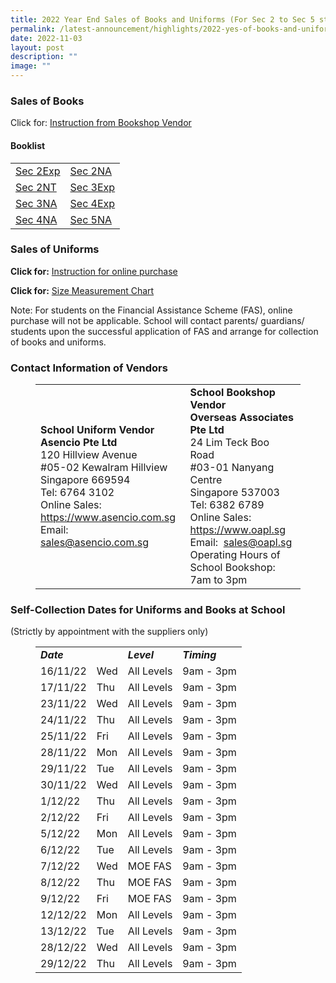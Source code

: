 ```yaml
---
title: 2022 Year End Sales of Books and Uniforms (For Sec 2 to Sec 5 students)
permalink: /latest-announcement/highlights/2022-yes-of-books-and-uniforms-s2-to-s5/
date: 2022-11-03
layout: post
description: ""
image: ""
---
```

### **Sales of Books**

Click for: [Instruction from Bookshop Vendor](/files/YE%20Book%20Sales_Instruction%20(RGS%20S2-5).pdf)

#### **Booklist**

|  |  |
| -------- | -------- |
| [Sec 2Exp](/files/Booklist%202023_RGS%20S2Exp.pdf)     | [Sec 2NA](/files/Booklist%202023_RGS%20S2NA.pdf)     |
| [Sec 2NT](/files/Booklist%202023_RGS%20S2NT.pdf)     | [Sec 3Exp](/files/Booklist%202023_RGS%20S3Exp.pdf)     |
| [Sec 3NA](/files/Booklist%202023_RGS%20S3NA.pdf)     | [Sec 4Exp](/files/Booklist%202023_RGS%20S4Exp.pdf)     |
| [Sec 4NA](/files/Booklist%202023_RGS%20S4NA.pdf)     | [Sec 5NA](/files/Booklist%202023_RGS%20S5.pdf)     |

### **Sales of Uniforms**

**Click for:** [Instruction for online purchase](/files/updated%20online%20uniform%20purchase%20info%202022%20(Regent%20Sec%20Sch).pdf)

**Click for:** [Size Measurement Chart](/files/Regent%20Sec%20size%20guide%20and%20measurements%202022.pdf)

Note: For students on the Financial Assistance Scheme (FAS), online purchase will not be applicable. School will contact parents/ guardians/ students upon the successful application of FAS and arrange for collection of books and uniforms.

### **Contact Information of Vendors**

<!-- wp:table {"hasFixedLayout":true,"className":"is-style-regular"} -->
<figure class="wp-block-table is-style-regular"><table class="has-fixed-layout"><tbody><tr><td><strong>School Uniform Vendor</strong><br><strong>Asencio Pte Ltd&nbsp;</strong><br>120 Hillview Avenue&nbsp;<br>#05-02 Kewalram Hillview&nbsp;<br>Singapore 669594&nbsp;<br>Tel: 6764 3102&nbsp;<br>Online Sales:&nbsp; <a href="https://www.asencio.com.sg/">https://www.asencio.com.sg</a><br>Email:&nbsp; <a href="mailto:sales@asencio.com.sg">sales@asencio.com.sg</a></td><td><strong>School Bookshop Vendor</strong><br><strong>Overseas Associates Pte Ltd&nbsp;</strong><br>24 Lim Teck Boo Road&nbsp;<br>#03-01 Nanyang Centre&nbsp;<br>Singapore 537003<br>Tel: 6382 6789&nbsp;<br>Online Sales:&nbsp; <a href="https://www.oapl.sg/">https://www.oapl.sg</a><br>Email:&nbsp; <a href="mailto:sales@oapl.sg">sales@oapl.sg</a><br>Operating Hours of School Bookshop: 7am to 3pm</td></tr></tbody></table></figure>
<!-- /wp:table -->

### **Self-Collection Dates for Uniforms and Books at School**

(Strictly by appointment with the suppliers only)

<!-- wp:table {"className":"is-style-regular"} -->
<figure class="wp-block-table is-style-regular"><table><tbody><tr><td><strong><em>Date</em></strong></td><td></td><td><strong><em>Level</em></strong></td><td><strong><em>Timing</em></strong></td></tr><tr><td><span class="has-inline-color has-cyan-bluish-gray-color">16/11/22</span></td><td><span class="has-inline-color has-cyan-bluish-gray-color">Wed</span></td><td><span class="has-inline-color has-cyan-bluish-gray-color">All Levels</span></td><td><span class="has-inline-color has-cyan-bluish-gray-color">9am - 3pm</span></td></tr><tr><td><span class="has-inline-color has-cyan-bluish-gray-color">17/11/22</span></td><td><span class="has-inline-color has-cyan-bluish-gray-color">Thu</span></td><td><span class="has-inline-color has-cyan-bluish-gray-color">All Levels</span></td><td><span class="has-inline-color has-cyan-bluish-gray-color">9am - 3pm</span></td></tr><tr><td><span class="has-inline-color has-cyan-bluish-gray-color">23/11/22</span></td><td><span class="has-inline-color has-cyan-bluish-gray-color">Wed</span></td><td><span class="has-inline-color has-cyan-bluish-gray-color">All Levels</span></td><td><span class="has-inline-color has-cyan-bluish-gray-color">9am - 3pm</span></td></tr><tr><td><span class="has-inline-color has-cyan-bluish-gray-color">24/11/22</span></td><td><span class="has-inline-color has-cyan-bluish-gray-color">Thu</span></td><td><span class="has-inline-color has-cyan-bluish-gray-color">All Levels</span></td><td><span class="has-inline-color has-cyan-bluish-gray-color">9am - 3pm</span></td></tr><tr><td><span class="has-inline-color has-cyan-bluish-gray-color">25/11/22</span></td><td><span class="has-inline-color has-cyan-bluish-gray-color">Fri</span></td><td><span class="has-inline-color has-cyan-bluish-gray-color">All Levels</span></td><td><span class="has-inline-color has-cyan-bluish-gray-color">9am - 3pm</span></td></tr><tr><td><span class="has-inline-color has-cyan-bluish-gray-color">28/11/22</span></td><td><span class="has-inline-color has-cyan-bluish-gray-color">Mon</span></td><td><span class="has-inline-color has-cyan-bluish-gray-color">All Levels</span></td><td><span class="has-inline-color has-cyan-bluish-gray-color">9am - 3pm</span></td></tr><tr><td><span class="has-inline-color has-cyan-bluish-gray-color">29/11/22</span></td><td><span class="has-inline-color has-cyan-bluish-gray-color">Tue</span></td><td><span class="has-inline-color has-cyan-bluish-gray-color">All Levels</span></td><td><span class="has-inline-color has-cyan-bluish-gray-color">9am - 3pm</span></td></tr><tr><td><span class="has-inline-color has-cyan-bluish-gray-color">30/11/22</span></td><td><span class="has-inline-color has-cyan-bluish-gray-color">Wed</span></td><td><span class="has-inline-color has-cyan-bluish-gray-color">All Levels</span></td><td><span class="has-inline-color has-cyan-bluish-gray-color">9am - 3pm</span></td></tr><tr><td><span class="has-inline-color has-cyan-bluish-gray-color">1/12/22</span></td><td><span class="has-inline-color has-cyan-bluish-gray-color">Thu</span></td><td><span class="has-inline-color has-cyan-bluish-gray-color">All Levels</span></td><td><span class="has-inline-color has-cyan-bluish-gray-color">9am - 3pm</span></td></tr><tr><td><span class="has-inline-color has-cyan-bluish-gray-color">2/12/22</span></td><td><span class="has-inline-color has-cyan-bluish-gray-color">Fri</span></td><td><span class="has-inline-color has-cyan-bluish-gray-color">All Levels</span></td><td><span class="has-inline-color has-cyan-bluish-gray-color">9am - 3pm</span></td></tr><tr><td><span class="has-inline-color has-cyan-bluish-gray-color">5/12/22</span></td><td><span class="has-inline-color has-cyan-bluish-gray-color">Mon</span></td><td><span class="has-inline-color has-cyan-bluish-gray-color">All Levels</span></td><td><span class="has-inline-color has-cyan-bluish-gray-color">9am - 3pm</span></td></tr><tr><td><span class="has-inline-color has-cyan-bluish-gray-color">6/12/22</span></td><td><span class="has-inline-color has-cyan-bluish-gray-color">Tue</span></td><td><span class="has-inline-color has-cyan-bluish-gray-color">All Levels</span></td><td><span class="has-inline-color has-cyan-bluish-gray-color">9am - 3pm</span></td></tr><tr><td><span class="has-inline-color has-cyan-bluish-gray-color">7/12/22</span></td><td><span class="has-inline-color has-cyan-bluish-gray-color">Wed</span></td><td><span class="has-inline-color has-cyan-bluish-gray-color">MOE FAS</span></td><td><span class="has-inline-color has-cyan-bluish-gray-color">9am - 3pm</span></td></tr><tr><td><span class="has-inline-color has-cyan-bluish-gray-color">8/12/22</span></td><td><span class="has-inline-color has-cyan-bluish-gray-color">Thu</span></td><td><span class="has-inline-color has-cyan-bluish-gray-color">MOE FAS</span></td><td><span class="has-inline-color has-cyan-bluish-gray-color">9am - 3pm</span></td></tr><tr><td><span class="has-inline-color has-cyan-bluish-gray-color">9/12/22</span></td><td><span class="has-inline-color has-cyan-bluish-gray-color">Fri</span></td><td><span class="has-inline-color has-cyan-bluish-gray-color">MOE FAS</span></td><td><span class="has-inline-color has-cyan-bluish-gray-color">9am - 3pm</span></td></tr><tr><td><span class="has-inline-color has-cyan-bluish-gray-color">12/12/22</span></td><td><span class="has-inline-color has-cyan-bluish-gray-color">Mon</span></td><td><span class="has-inline-color has-cyan-bluish-gray-color">All Levels</span></td><td><span class="has-inline-color has-cyan-bluish-gray-color">9am - 3pm</span></td></tr><tr><td><span class="has-inline-color has-cyan-bluish-gray-color">13/12/22</span></td><td><span class="has-inline-color has-cyan-bluish-gray-color">Tue</span></td><td><span class="has-inline-color has-cyan-bluish-gray-color">All Levels</span></td><td><span class="has-inline-color has-cyan-bluish-gray-color">9am - 3pm</span></td></tr><tr><td><span class="has-inline-color has-cyan-bluish-gray-color">28/12/22</span></td><td><span class="has-inline-color has-cyan-bluish-gray-color">Wed</span></td><td><span class="has-inline-color has-cyan-bluish-gray-color">All Levels</span></td><td><span class="has-inline-color has-cyan-bluish-gray-color">9am - 3pm</span></td></tr><tr><td><span class="has-inline-color has-cyan-bluish-gray-color">29/12/22</span></td><td><span class="has-inline-color has-cyan-bluish-gray-color">Thu</span></td><td><span class="has-inline-color has-cyan-bluish-gray-color">All Levels</span></td><td><span class="has-inline-color has-cyan-bluish-gray-color">9am - 3pm</span></td></tr></tbody></table></figure>
<!-- /wp:table -->